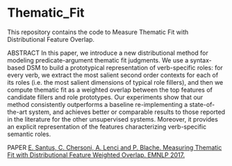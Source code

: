 # Thematic_Fit
This repository contains the code to Measure Thematic Fit with Distributional Feature Overlap.

ABSTRACT
In this paper, we introduce a new distributional method for modeling predicate-argument thematic fit judgments.
We use a syntax-based DSM to build a prototypical representation of verb-specific roles: for every verb, we extract the most salient second order contexts for each of its roles (i.e. the most salient dimensions of typical role fillers), and then we compute thematic fit as a weighted overlap between the top features of candidate fillers and role prototypes.
Our experiments show that our method consistently outperforms a baseline re-implementing a state-of-the-art system, and achieves better or comparable results to those reported in the literature for the other unsupervised systems. Moreover, it provides an explicit representation of the features characterizing verb-specific semantic roles.

PAPER
[E. Santus, C. Chersoni, A. Lenci and P. Blache. Measuring Thematic Fit with Distributional Feature Weighted Overlap. EMNLP 2017.](https://arxiv.org/abs/1707.05967)